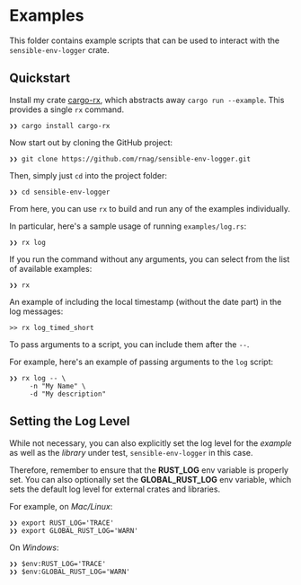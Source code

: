 # Examples

This folder contains example scripts that can be used to interact with
the `sensible-env-logger` crate.

## Quickstart

[cargo-rx]: https://github.com/rnag/cargo-rx

Install my crate [cargo-rx], which abstracts away `cargo run --example`.
This provides a single `rx` command.

```shell
❯❯ cargo install cargo-rx
```

Now start out by cloning the GitHub project:

```shell
❯❯ git clone https://github.com/rnag/sensible-env-logger.git
```

Then, simply just `cd` into the project folder:

```shell
❯❯ cd sensible-env-logger
```

From here, you can use `rx` to build and run
any of the examples individually.

In particular, here's a sample usage of running `examples/log.rs`:

```shell
❯❯ rx log
```

If you run the command without any arguments, you can select
from the list of available examples:

```shell
❯❯ rx
```

An example of including the local timestamp (without the date part) in the log
messages:

```shell
>> rx log_timed_short
```

To pass arguments to a script, you can include them after the `--`.

For example, here's an example of passing arguments to the `log` script:

```shell
❯❯ rx log -- \
     -n "My Name" \
     -d "My description"
```

## Setting the Log Level

While not necessary, you can also explicitly set the log level for the *example*
as well as the *library* under test, `sensible-env-logger` in this case.

Therefore, remember to ensure that the **RUST_LOG** env variable
is properly set. You can also optionally set the **GLOBAL_RUST_LOG** env
variable, which sets the default log level for external crates and libraries.

For example, on *Mac/Linux*:

```shell
❯❯ export RUST_LOG='TRACE'
❯❯ export GLOBAL_RUST_LOG='WARN'
```

On *Windows*:

```shell
❯❯ $env:RUST_LOG='TRACE'
❯❯ $env:GLOBAL_RUST_LOG='WARN'
```
